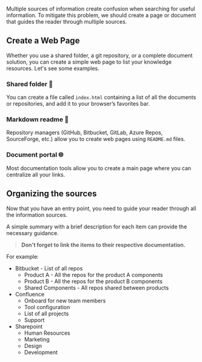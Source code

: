 Multiple sources of information create confusion when searching for useful information. To mitigate this problem, we should create a page or document that guides the reader through  multiple sources.

## Create a Web Page

Whether you use a shared folder, a git repository, or a complete document solution, you can create a simple web page to list your knowledge resources. Let's see some examples.

### Shared folder 📂

You can create a file called `index.html` containing a list of all the documents or repositories, and add it to your browser’s favorites bar.

### Markdown readme 📃

Repository managers (GitHub, Bitbucket, GitLab, Azure Repos, SourceForge, etc.) allow you to create web pages using `README.md` files.

### Document portal 🌐

Most documentation tools allow you to create a main page where you can centralize all your links.

## Organizing the sources

Now that you have an entry point, you need to guide your reader through all the information sources.

A simple summary with a brief description for each item can provide the necessary guidance.

> **Don't forget to link the items to their respective documentation.**

For example:

- Bitbucket - List of all repos 
	- Product A - All the repos for the product A components
	- Product B - All the repos for the product B components
	- Shared Components - All repos shared between products
- Confluence
	- Onboard for new team members 
	- Tool configuration
	- List of all projects
	- Support
- Sharepoint
	- Human Resources
	- Marketing
	- Design
	- Development

